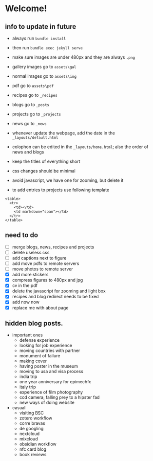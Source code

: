 # Welcome!

## info to update in future

- always run `bundle install`
- then run `bundle exec jekyll serve`

- make sure images are under 480px and they are always `.png`
- gallery images go to `assets\gal`
- normal images go to `assets\img`
- pdf go to `assets\pdf`
- recipes go to `_recipes`
- blogs go to `_posts`
- projects go to `_projects`
- news go to `_news`

- whenever update the webpage, add the date in the `_layouts/default.html`

- colophon can be edited in the `_layouts/home.html`; also the order of news and blogs


- keep the titles of everything short
- css changes should be minimal

- avoid javascript, we have one for zooming, but delete it

- to add entries to projects use following template
```
<table>
  <tr>
    <td></td>
    <td markdown="span"></td>
  </tr>
</table>  
```

## need to do

- [ ] merge blogs, news, recipes and projects
- [ ] delete useless css
- [ ] add captions next to figure
- [ ] add move pdfs to remote servers
- [ ] move photos to remote server
- [x] add more stickers
- [x] compress figures to 480px and jpg
- [x] cv in the pdf
- [x] delete the javascript for zooming and light box
- [x] recipes and blog redirect needs to be fixed
- [x] add now now
- [x] replace me with about page

## hidden blog posts.
  - important ones
    - defense experience
    - looking for job experience
    - moving countries with partner 
    - monument of failure
    - making cover
    - having poster in the museum
    - moving to usa and visa process
    - india trip
    - one year anniversary for epimechfc
    - italy trip
    - experience of film photography
    - ccd camera, falling prey to a hipster fad
    - new ways of doing website
  - casual
    - visiting BSC
    - zotero workflow
    - corre bravas
    - de googling
    - nextcloud
    - mixcloud
    - obsidian workflow
    - nfc card blog
    - book reviews 